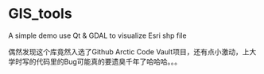 # GIS_tools
A simple demo use Qt &amp; GDAL to visualize Esri shp file 

偶然发现这个库竟然入选了Github Arctic Code Vault项目，还有点小激动，上大学时写的代码里的Bug可能真的要遗臭千年了哈哈哈。。。
